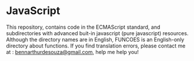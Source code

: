 # JavaScript

This repository, contains code in the ECMAScript standard, and subdirectories with advanced buit-in javascript (pure javascript) resources. Although the directory names are in English, FUNCOES is an English-only directory about functions. 
If you find translation errors, please contact me at : bennarthurdesouza@gmail.com, help me help you! 
